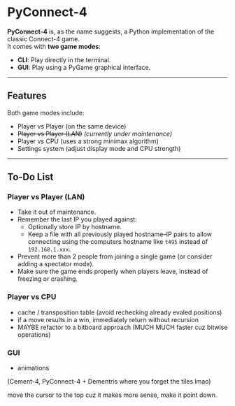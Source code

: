 # PyConnect-4

**PyConnect-4** is, as the name suggests, a Python implementation of the classic Connect-4 game.  
It comes with **two game modes**:  

- **CLI**: Play directly in the terminal.  
- **GUI**: Play using a PyGame graphical interface.  

---

## Features

Both game modes include:  

- Player vs Player (on the same device)  
- ~~Player vs Player (LAN)~~ *(currently under maintenance)*  
- Player vs CPU (uses a strong minimax algorithm)  
- Settings system (adjust display mode and CPU strength)  

---

## To-Do List

### Player vs Player (LAN)

- Take it out of maintenance.  
- Remember the last IP you played against:  
  - Optionally store IP by hostname.  
  - Keep a file with all previously played hostname–IP pairs to allow connecting using the computers hostname like `t495` instead of `192.168.1.xxx`.  
- Prevent more than 2 people from joining a single game (or consider adding a spectator mode).  
- Make sure the game ends properly when players leave, instead of freezing or crashing.  

### Player vs CPU

- cache / transposition table (avoid rechecking already evaled positions)
- if a move results in a win, immediately return without recursion
- MAYBE refactor to a bitboard approach (MUCH MUCH faster cuz bitwise operations)

### GUI

- animations


(Cement-4, PyConnect-4 + Dementris where you forget the tiles lmao)


move the cursor to the top cuz it makes more sense, make it point down.
